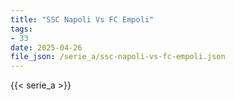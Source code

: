 ```yaml
---
title: "SSC Napoli Vs FC Empoli"
tags:
- 33
date: 2025-04-26
file_json: /serie_a/ssc-napoli-vs-fc-empoli.json
---
```


{{< serie_a >}}
